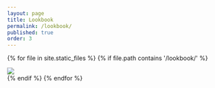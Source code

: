 ```yaml
---
layout: page
title: Lookbook
permalink: /lookbook/
published: true
order: 3
---
```


{% for file in site.static_files %}
{% if file.path contains '/lookbook/' %}
<div class="lookbook"><img src="{{file.path}}" /></div>
{% endif %}
{% endfor %}